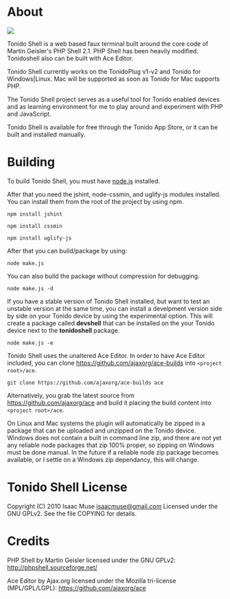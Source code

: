 # About

<img src="http://dl.dropbox.com/u/342698/TonidoShell/tonidoshell_preview.png" border="0"/>

Tonido Shell is a web based faux terminal built around the core code of Martin Geisler's PHP Shell 2.1. PHP Shell has been heavily modified.  Tonidoshell also can be built with Ace Editor.

Tonido Shell currently works on the TonidoPlug v1-v2 and Tonido for Windows|Linux. Mac will be supported as soon as Tonido for Mac supports PHP.

The Tonido Shell project serves as a useful tool for Tonido enabled devices and as learning environment for me to play around and experiment with PHP and JavaScript.

Tonido Shell is available for free through the Tonido App Store, or it can be built and installed manually.

# Building
To build Tonido Shell, you must have [node.js](https://nodejs.org "node.js") installed.

After that you need the jshint, node-cssmin, and uglify-js modules installed.  You can install them from the root of the project by using npm.

```
npm install jshint
```

```
npm install cssmin
```

```
npm install uglify-js
```

After that you can build/package by using:

```
node make.js
```

You can also build the package without compression for debugging.

```
node make.js -d
```

If you have a stable version of Tonido Shell installed, but want to test an unstable version at the same time, you can install a develpment version side by side on your Tonido device by using the experimental option.  This will create a package called **devshell** that can be installed on the your Tonido device next to the **tonidoshell** package.

```
node make.js -e
```

Tonido Shell uses the unaltered Ace Editor.  In order to have Ace Editor included, you can clone https://github.com/ajaxorg/ace-builds into ```<project root>/ace```.

```
git clone https://github.com/ajaxorg/ace-builds ace
```

Alternatively, you grab the latest source from https://github.com/ajaxorg/ace and build it placing the build content into ```<project root>/ace```.

On Linux and Mac systems the plugin will automatically be zipped in a package that can be uploaded and unzipped on the Tonido device.  Windows does not contain a built in command line zip, and there are not yet any reliable node packages that zip 100% proper, so zipping on Windows must be done manual.  In the future if a reliable node zip package becomes available, or I settle on a Windows zip dependancy, this will change.

# Tonido Shell License
Copyright (C) 2010 Isaac Muse <isaacmuse@gmail.com>
Licensed under the GNU GPLv2.  See the file COPYING for details.

# Credits
PHP Shell by Martin Geisler licensed under the GNU GPLv2: http://phpshell.sourceforge.net/

Ace Editor by Ajax.org licensed under the Mozilla tri-license (MPL/GPL/LGPL): https://github.com/ajaxorg/ace
